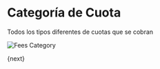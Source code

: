<!-- add-breadcrumbs -->
# Categoría de Cuota

Todos los tipos diferentes de cuotas que se cobran

<img class="screenshot" alt="Fees Category" src="{{docs_base_url}}/v12/assets/img/education/fees/fee-category.png">

{next}
